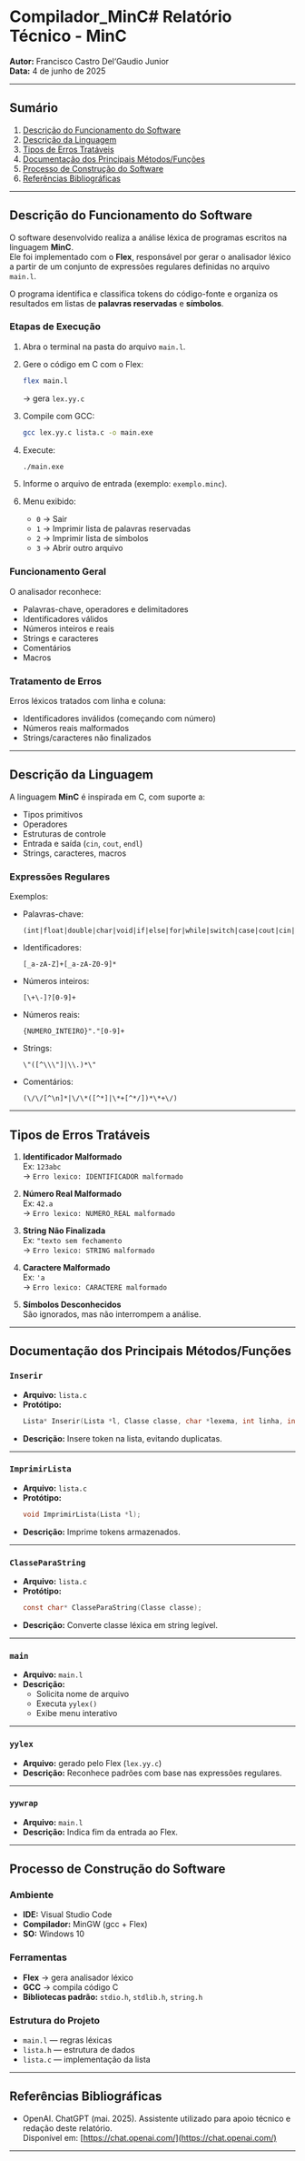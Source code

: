 # Compilador_MinC# Relatório Técnico - MinC

**Autor:** Francisco Castro Del‘Gaudio Junior  
**Data:** 4 de junho de 2025  

---

## Sumário
1. [Descrição do Funcionamento do Software](#descrição-do-funcionamento-do-software)  
2. [Descrição da Linguagem](#descrição-da-linguagem)  
3. [Tipos de Erros Tratáveis](#tipos-de-erros-tratáveis)  
4. [Documentação dos Principais Métodos/Funções](#documentação-dos-principais-métodosfunções)  
5. [Processo de Construção do Software](#processo-de-construção-do-software)  
6. [Referências Bibliográficas](#referências-bibliográficas)  

---

## Descrição do Funcionamento do Software
O software desenvolvido realiza a análise léxica de programas escritos na linguagem **MinC**.  
Ele foi implementado com o **Flex**, responsável por gerar o analisador léxico a partir de um conjunto de expressões regulares definidas no arquivo `main.l`.  

O programa identifica e classifica tokens do código-fonte e organiza os resultados em listas de **palavras reservadas** e **símbolos**.

### Etapas de Execução

1. Abra o terminal na pasta do arquivo `main.l`.  
2. Gere o código em C com o Flex:  
   ```bash
   flex main.l
   ```  
   → gera `lex.yy.c`  

3. Compile com GCC:  
   ```bash
   gcc lex.yy.c lista.c -o main.exe
   ```  

4. Execute:  
   ```bash
   ./main.exe
   ```  

5. Informe o arquivo de entrada (exemplo: `exemplo.minc`).  
6. Menu exibido:  
   - `0` → Sair  
   - `1` → Imprimir lista de palavras reservadas  
   - `2` → Imprimir lista de símbolos  
   - `3` → Abrir outro arquivo  

### Funcionamento Geral
O analisador reconhece:
- Palavras-chave, operadores e delimitadores  
- Identificadores válidos  
- Números inteiros e reais  
- Strings e caracteres  
- Comentários  
- Macros  

### Tratamento de Erros
Erros léxicos tratados com linha e coluna:
- Identificadores inválidos (começando com número)  
- Números reais malformados  
- Strings/caracteres não finalizados  

---

## Descrição da Linguagem
A linguagem **MinC** é inspirada em C, com suporte a:
- Tipos primitivos  
- Operadores  
- Estruturas de controle  
- Entrada e saída (`cin`, `cout`, `endl`)  
- Strings, caracteres, macros  

### Expressões Regulares
Exemplos:  
- Palavras-chave:  
  ```regex
  (int|float|double|char|void|if|else|for|while|switch|case|cout|cin|endl|return)
  ```
- Identificadores:  
  ```regex
  [_a-zA-Z]+[_a-zA-Z0-9]*
  ```
- Números inteiros:  
  ```regex
  [\+\-]?[0-9]+
  ```
- Números reais:  
  ```regex
  {NUMERO_INTEIRO}"."[0-9]+
  ```
- Strings:  
  ```regex
  \"([^\\\"]|\\.)*\"
  ```
- Comentários:  
  ```regex
  (\/\/[^\n]*|\/\*([^*]|\*+[^*/])*\*+\/)
  ```

---

## Tipos de Erros Tratáveis

1. **Identificador Malformado**  
   Ex: `123abc`  
   → `Erro lexico: IDENTIFICADOR malformado`

2. **Número Real Malformado**  
   Ex: `42.a`  
   → `Erro lexico: NUMERO_REAL malformado`

3. **String Não Finalizada**  
   Ex: `"texto sem fechamento`  
   → `Erro lexico: STRING malformado`

4. **Caractere Malformado**  
   Ex: `'a`  
   → `Erro lexico: CARACTERE malformado`

5. **Símbolos Desconhecidos**  
   São ignorados, mas não interrompem a análise.  

---

## Documentação dos Principais Métodos/Funções

### `Inserir`
- **Arquivo:** `lista.c`  
- **Protótipo:**  
  ```c
  Lista* Inserir(Lista *l, Classe classe, char *lexema, int linha, int coluna);
  ```
- **Descrição:** Insere token na lista, evitando duplicatas.

---

### `ImprimirLista`
- **Arquivo:** `lista.c`  
- **Protótipo:**  
  ```c
  void ImprimirLista(Lista *l);
  ```
- **Descrição:** Imprime tokens armazenados.

---

### `ClasseParaString`
- **Arquivo:** `lista.c`  
- **Protótipo:**  
  ```c
  const char* ClasseParaString(Classe classe);
  ```
- **Descrição:** Converte classe léxica em string legível.

---

### `main`
- **Arquivo:** `main.l`  
- **Descrição:**  
  - Solicita nome de arquivo  
  - Executa `yylex()`  
  - Exibe menu interativo  

---

### `yylex`
- **Arquivo:** gerado pelo Flex (`lex.yy.c`)  
- **Descrição:** Reconhece padrões com base nas expressões regulares.  

---

### `yywrap`
- **Arquivo:** `main.l`  
- **Descrição:** Indica fim da entrada ao Flex.  

---

## Processo de Construção do Software

### Ambiente
- **IDE:** Visual Studio Code  
- **Compilador:** MinGW (gcc + Flex)  
- **SO:** Windows 10  

### Ferramentas
- **Flex** → gera analisador léxico  
- **GCC** → compila código C  
- **Bibliotecas padrão:** `stdio.h`, `stdlib.h`, `string.h`  

### Estrutura do Projeto
- `main.l` — regras léxicas  
- `lista.h` — estrutura de dados  
- `lista.c` — implementação da lista  

---

## Referências Bibliográficas
- OpenAI. ChatGPT (mai. 2025). Assistente utilizado para apoio técnico e redação deste relatório.  
  Disponível em: [https://chat.openai.com/](https://chat.openai.com/)  

---
